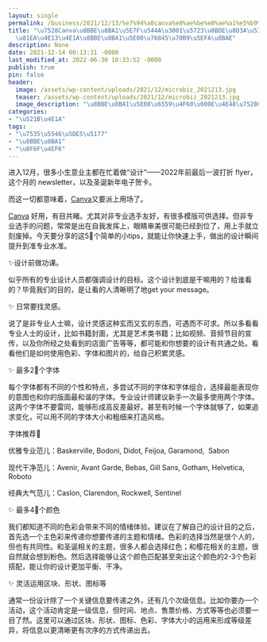```yaml
---
layout: single
permalink: /business/2021/12/13/%e7%94%a8canva%e8%ae%be%e8%ae%a1%e5%b9%bf%e5%91%8a%e3%80%81%e5%9c%a3%e8%af%9e%e8%b4%ba%e5%8d%a1%ef%bc%8c%e6%9d%a5%e8%87%aa%e4%b8%93%e4%b8%9a%e8%ae%be%e8%ae%a1%e5%b8%88%e7%9a%845%e7%82%b9%e5%bb%ba/
title: "\u7528Canva\u8BBE\u8BA1\u5E7F\u544A\u3001\u5723\u8BDE\u8D3A\u5361\uFF0C\u6765\
  \u81EA\u4E13\u4E1A\u8BBE\u8BA1\u5E08\u76845\u70B9\u5EFA\u8BAE"
description: None
date: 2021-12-14 00:13:31 -0000
last_modified_at: 2022-06-30 18:33:52 -0000
publish: true
pin: false
header:
  image: /assets/wp-content/uploads/2021/12/microbiz_2021213.jpg
  teaser: /assets/wp-content/uploads/2021/12/microbiz_2021213.jpg
  image_description: "\u8BBE\u8BA1\u5E08\u6559\u4F60\u600E\u4E48\u7528Canva\u8FDB\u884C\u8BBE\u8BA1"
categories:
- "\u521B\u4E1A"
tags:
- "\u7535\u5546\u5DE5\u5177"
- "\u8BBE\u8BA1"
- "\u8F6F\u4EF6"
---
```

进入12月，很多小生意业主都在忙着做“设计”——2022年前最后一波打折 flyer，这个月的 newsletter，以及圣诞新年电子贺卡。

而这一切都意味着，[Canva](https://www.canva.com)又要派上用场了。

[Canva](https://www.canva.com) 好用，有目共睹。尤其对非专业选手友好，有很多模版可供选择。但非专业选手的问题，常常是出在自我发挥上，眼睛审美很可能已经到位了，用上手就立刻废掉。今天要分享的这5⃣️个简单的小tips，就能让你快速上手，做出的设计瞬间提升到准专业水准。

✨设计前做功课。

似乎所有的专业设计人员都强调设计的目标。这个设计到底是干嘛用的？给谁看的？毕竟我们的目的，是让看的人清晰明了地get your message。

✨ 日常要找灵感。

说了是非专业人士嘛，设计灵感这种玄而又玄的东西，可遇而不可求。所以多看看专业人士的设计，比如书籍封面，尤其是艺术类书籍；比如视频、音频节目的宣传，以及你所经之处看到的店面广告等等，都可能和你想要的设计有共通之处。看看他们是如何使用色彩、字体和图片的，给自己积累灵感。

✨ 最多2⃣️个字体

每个字体都有不同的个性和特点，多尝试不同的字体和字体组合，选择最能表现你的意图也和你的版面最和谐的字体。专业设计师建议新手一次最多使用两个字体。这两个字体不要雷同，能够形成高反差最好。甚至有时候一个字体就够了，如果追求变化，可以用不同的字体大小和粗细来打造风格。

字体推荐🌰

优雅专业范儿：Baskerville, Bodoni, Didot, Feijoa, Garamond,  Sabon

现代干净范儿：Avenir, Avant Garde, Bebas, Gill Sans, Gotham, Helvetica, Roboto

经典大气范儿：Caslon, Clarendon, Rockwell, Sentinel

✨ 最多4⃣️个颜色

我们都知道不同的色彩会带来不同的情绪体验。建议在了解自己的设计目的之后，首先选一个主色彩来传递你想要传递的主题和情绪。色彩的选择当然是很个人的，但也有共同性。和圣诞相关的主题，很多人都会选择红色；和樱花相关的主题，很自然就会想到粉色。然后选择能够让这个颜色匹配甚至突出这个颜色的2-3个色彩搭配，能让你的设计更加平衡、干净。

✨ 灵活运用区块、形状、图标等

通常一份设计除了一个关键信息要传递之外，还有几个次级信息。比如你要办一个活动，这个活动肯定是一级信息，但时间、地点、售票价格、方式等等也必须要一目了然。这里可以通过区块、形状、图标、色彩、字体大小的运用来形成等级差异，将信息以更清晰更有次序的方式传递出去。
